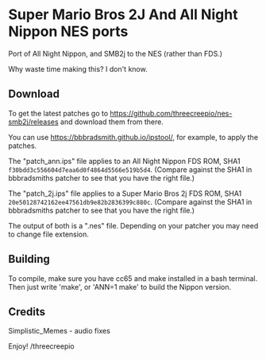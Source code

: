 # Super Mario Bros 2J And All Night Nippon NES ports

Port of All Night Nippon, and SMB2j to the NES (rather than FDS.)

Why waste time making this? I don't know.

## Download

To get the latest patches go to https://github.com/threecreepio/nes-smb2j/releases and download them from there.

You can use https://bbbradsmith.github.io/ipstool/, for example, to apply the patches.

The "patch_ann.ips" file applies to an All Night Nippon FDS ROM, SHA1 `f30bdd3c556604d7eaa6d0f4864d5566e519b5d4`. (Compare against the SHA1 in bbbradsmiths patcher to see that you have the right file.)

The "patch_2j.ips" file applies to a Super Mario Bros 2j FDS ROM, SHA1 `20e50128742162ee47561db9e82b2836399c880c`. (Compare against the SHA1 in bbbradsmiths patcher to see that you have the right file.)

The output of both is a ".nes" file. Depending on your patcher you may need to change file extension.

## Building

To compile, make sure you have cc65 and make installed in a bash terminal. Then just write 'make', or 'ANN=1 make' to build the Nippon version.

## Credits

Simplistic_Memes - audio fixes

Enjoy!
/threecreepio
